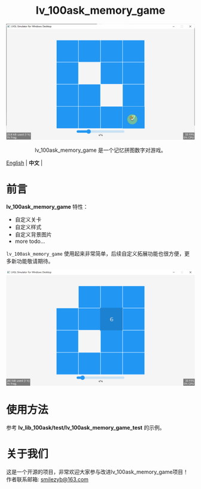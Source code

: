 



<h1 align="center"> lv_100ask_memory_game</h1>

<p align="center">
<img src="lv_100ask_memory_game_demo.gif">
</p>
<p align="center">
lv_100ask_memory_game 是一个记忆拼图数字对游戏。
</p>


[English](README.md) | **中文** |


# 前言
**lv_100ask_memory_game** 特性：

- 自定义关卡
- 自定义样式
- 自定义背景图片
- more todo...

`lv_100ask_memory_game` 使用起来非常简单，后续自定义拓展功能也很方便，更多新功能敬请期待。

![](./lv_100ask_memory_game_demo.png)


# 使用方法

参考 **lv_lib_100ask/test/lv_100ask_memory_game_test** 的示例。


# 关于我们
这是一个开源的项目，非常欢迎大家参与改进lv_100ask_memory_game项目！
作者联系邮箱: smilezyb@163.com